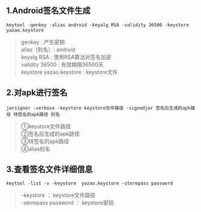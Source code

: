 ## 1.Android签名文件生成
`keytool -genkey -alias android -keyalg RSA -validity 36500 -keystore yazao.keystore`
> genkey : 产生密钥  
> alias（别名）: android   
> keyalg RSA : 使用RSA算法对签名加密  
> validity 36500 : 有效期限36500天  
> keystore yazao.keystore  : keystore文件

## 2.对apk进行签名
`jarsigner -verbose -keystore keystore文件路径 -signedjar 签名后生成的apk路径 待签名的apk路径 别名`
> ①keystore文件路径  
> ②签名后生成的apk路径  
> ③待签名的apk路径  
> ④alias别名  

## 3.查看签名文件详细信息
`keytool -list -v -keystore  yazao.keystore -storepass password`

> -keystore ： keystore文件路径  
> -storepass  password ： keystore密钥  


